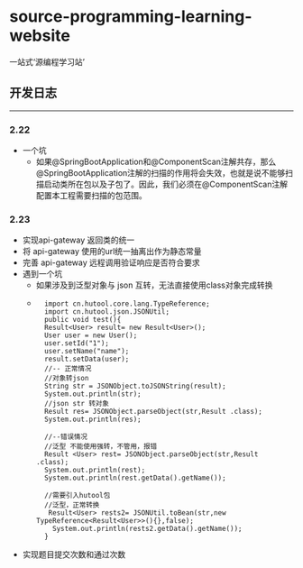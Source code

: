 # source-programming-learning-website
一站式‘源编程学习站’

## 开发日志
___
### 2.22
- 一个坑
  - 如果@SpringBootApplication和@ComponentScan注解共存，那么@SpringBootApplication注解的扫描的作用将会失效，也就是说不能够扫描启动类所在包以及子包了。因此，我们必须在@ComponentScan注解配置本工程需要扫描的包范围。

### 2.23
- 实现api-gateway 返回类的统一 
- 将 api-gateway 使用的url统一抽离出作为静态常量
- 完善 api-gateway 远程调用验证响应是否符合要求
- 遇到一个坑
  - 如果涉及到泛型对象与 json 互转，无法直接使用class对象完成转换
  - ```
      import cn.hutool.core.lang.TypeReference;
      import cn.hutool.json.JSONUtil;
      public void test(){
      Result<User> result= new Result<User>();
      User user = new User();
      user.setId("1");
      user.setName("name");
      result.setData(user);
      //-- 正常情况
      //对象转json
      String str = JSONObject.toJSONString(result);
      System.out.println(str);
      //json str 转对象
      Result res= JSONObject.parseObject(str,Result .class);
      System.out.println(res);
          
      //--错误情况
      //泛型 不能使用强转，不管用，报错
      Result <User> rest= JSONObject.parseObject(str,Result .class);
      System.out.println(rest);
      System.out.println(rest.getData().getName());
      
      //需要引入hutool包
      //泛型，正常转换
       Result<User> rests2= JSONUtil.toBean(str,new TypeReference<Result<User>>(){},false);
        System.out.println(rests2.getData().getName());
      }
    ```
- 实现题目提交次数和通过次数
